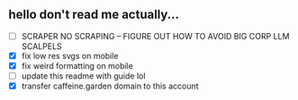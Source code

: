 ## hello don't read me actually...

- [ ] SCRAPER NO SCRAPING – FIGURE OUT HOW TO AVOID BIG CORP LLM SCALPELS
- [x] fix low res svgs on mobile
- [x] fix weird formatting on mobile
- [ ] update this readme with guide lol
- [x] transfer caffeine.garden domain to this account

